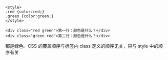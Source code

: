 ```
<style>
.red {color:red;}
.green {color:green;}
</style>

<div class="red green">第一行：颜色是什么？</div>
<div class="green red">第二行：颜色是什么？</div>
```

都是绿色。CSS 的覆盖顺序与标签内 class 定义的顺序无关，只与 style 中的顺序有关